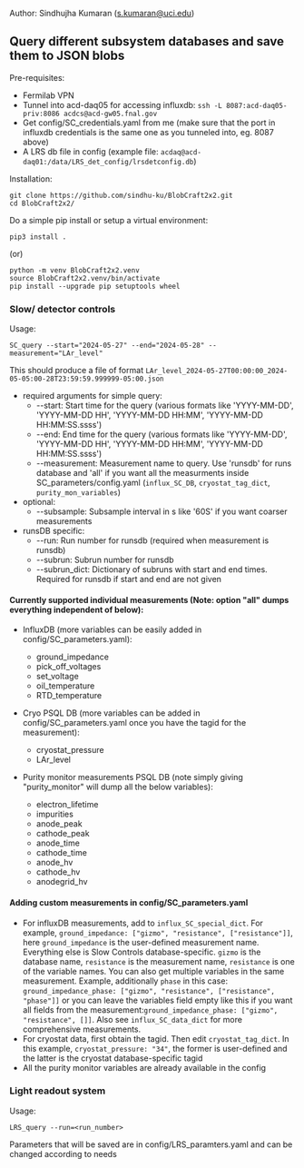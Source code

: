 Author: Sindhujha Kumaran (s.kumaran@uci.edu)
## Query different subsystem databases and save them to JSON blobs
Pre-requisites:
- Fermilab VPN
- Tunnel into acd-daq05 for accessing influxdb: `ssh -L 8087:acd-daq05-priv:8086 acdcs@acd-gw05.fnal.gov`
- Get config/SC_credentials.yaml from me (make sure that the port in influxdb credentials is the same one as you tunneled into, eg. 8087 above)
- A LRS db file in config (example file: `acdaq@acd-daq01:/data/LRS_det_config/lrsdetconfig.db`)

Installation:
```
git clone https://github.com/sindhu-ku/BlobCraft2x2.git
cd BlobCraft2x2/
```
Do a simple pip install or setup a virtual environment:
```
pip3 install .
```
(or)
```
python -m venv BlobCraft2x2.venv
source BlobCraft2x2.venv/bin/activate
pip install --upgrade pip setuptools wheel
```
### Slow/ detector controls

Usage:
```
SC_query --start="2024-05-27" --end="2024-05-28" --measurement="LAr_level"
```

This should produce a file of format `LAr_level_2024-05-27T00:00:00_2024-05-05:00-28T23:59:59.999999-05:00.json`

- required arguments for simple query:
  - --start: Start time for the query (various formats like 'YYYY-MM-DD', 'YYYY-MM-DD HH', 'YYYY-MM-DD HH:MM', 'YYYY-MM-DD HH:MM:SS.ssss')
  - --end: End time for the query (various formats like 'YYYY-MM-DD', 'YYYY-MM-DD HH', 'YYYY-MM-DD HH:MM', 'YYYY-MM-DD HH:MM:SS.ssss')
  - --measurement: Measurement name to query. Use 'runsdb' for runs database and 'all' if you want all the measurments inside SC_parameters/config.yaml (`influx_SC_DB`, `cryostat_tag_dict`, `purity_mon_variables`)
- optional:
  - --subsample: Subsample interval in s like '60S' if you want coarser measurements
- runsDB specific:
  - --run: Run number for runsdb (required when measurement is runsdb)
  - --subrun: Subrun number for runsdb
  - --subrun_dict: Dictionary of subruns with start and end times. Required for runsdb if start and end are not given

#### Currently supported individual measurements (Note: option "all" dumps everything independent of below):
  - InfluxDB (more variables can be easily added in config/SC_parameters.yaml):
    - ground_impedance
    - pick_off_voltages
    - set_voltage
    - oil_temperature
    - RTD_temperature

  - Cryo PSQL DB (more variables can be added in config/SC_parameters.yaml once you have the tagid for the measurement):
    - cryostat_pressure
    - LAr_level

  - Purity monitor measurements PSQL DB (note simply giving "purity_monitor" will dump all the below variables):
    - electron_lifetime
    - impurities
    - anode_peak
    - cathode_peak
    - anode_time
    - cathode_time
    - anode_hv
    - cathode_hv
    - anodegrid_hv

#### Adding custom measurements in config/SC_parameters.yaml

- For influxDB measurements, add to `influx_SC_special_dict`. For example, `ground_impedance: ["gizmo", "resistance", ["resistance"]]`, here `ground_impedance` is the user-defined measurement name. Everything else is Slow Controls database-specific. `gizmo` is the database name, `resistance` is the measurement name, `resistance` is one of the variable names. You can also get multiple variables in the same measurement. Example, additionally `phase` in this case: `ground_impedance_phase: ["gizmo", "resistance", ["resistance", "phase"]]` or you can leave the variables field empty like this if you want all fields from the measurement:`ground_impedance_phase: ["gizmo", "resistance", []]`. Also see `influx_SC_data_dict` for more comprehensive measurements.
- For cryostat data, first obtain the tagid. Then edit `cryostat_tag_dict`. In this example, `cryostat_pressure: "34"`, the former is user-defined and the latter is the cryostat database-specific tagid
- All the purity monitor variables are already available in the config

### Light readout system

Usage:
```
LRS_query --run=<run_number>
```
Parameters that will be saved are in config/LRS_paramters.yaml and can be changed according to needs
